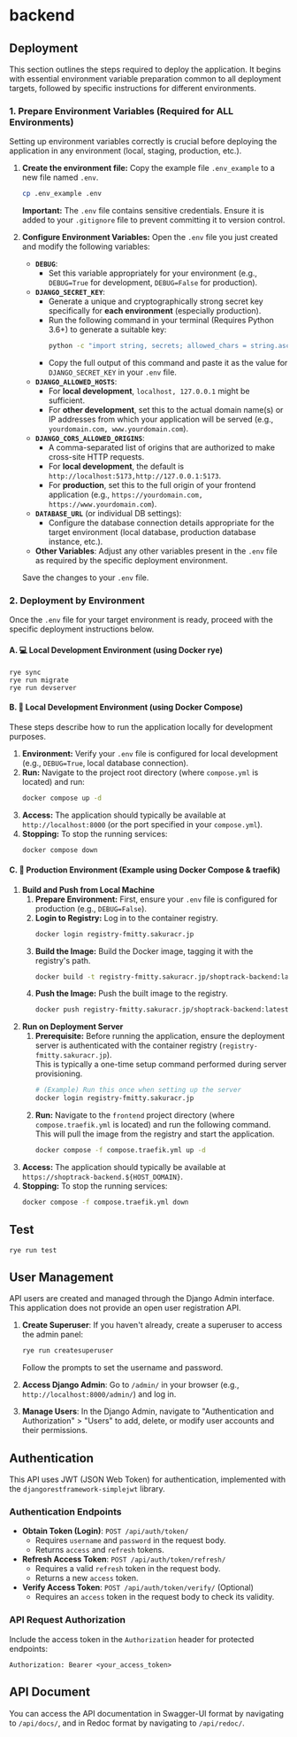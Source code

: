 # backend

## Deployment
This section outlines the steps required to deploy the application. It begins with essential environment variable preparation common to all deployment targets, followed by specific instructions for different environments.

### 1. Prepare Environment Variables (Required for ALL Environments)
Setting up environment variables correctly is crucial before deploying the application in any environment (local, staging, production, etc.).
1.  **Create the environment file:**
    Copy the example file `.env_example` to a new file named `.env`.
    ```bash
    cp .env_example .env
    ```
    **Important:** The `.env` file contains sensitive credentials. Ensure it is added to your `.gitignore` file to prevent committing it to version control.

2.  **Configure Environment Variables:**
    Open the `.env` file you just created and modify the following variables:

    * **`DEBUG`**:
        * Set this variable appropriately for your environment (e.g., `DEBUG=True` for development, `DEBUG=False` for production).
    * **`DJANGO_SECRET_KEY`**:
        * Generate a unique and cryptographically strong secret key specifically for **each environment** (especially production).
        * Run the following command in your terminal (Requires Python 3.6+) to generate a suitable key:
            ```bash
            python -c "import string, secrets; allowed_chars = string.ascii_letters + string.digits + '@#$%^&*(-_=+)'; print(''.join(secrets.choice(allowed_chars) for _ in range(50)))"
            ```
        * Copy the full output of this command and paste it as the value for `DJANGO_SECRET_KEY` in your `.env` file.
    * **`DJANGO_ALLOWED_HOSTS`**:
        * For **local development**, `localhost, 127.0.0.1` might be sufficient.
        * For **other development**, set this to the actual domain name(s) or IP addresses from which your application will be served (e.g., `yourdomain.com, www.yourdomain.com`).
    * **`DJANGO_CORS_ALLOWED_ORIGINS`**:
        * A comma-separated list of origins that are authorized to make cross-site HTTP requests.
        * For **local development**, the default is `http://localhost:5173,http://127.0.0.1:5173`.
        * For **production**, set this to the full origin of your frontend application (e.g., `https://yourdomain.com, https://www.yourdomain.com`).
    * **`DATABASE_URL`** (or individual DB settings):
        * Configure the database connection details appropriate for the target environment (local database, production database instance, etc.).
    * **Other Variables**: Adjust any other variables present in the `.env` file as required by the specific deployment environment.

    Save the changes to your `.env` file.

### 2. Deployment by Environment
Once the `.env` file for your target environment is ready, proceed with the specific deployment instructions below.

#### A. 💻 Local Development Environment (using Docker rye)
```
rye sync
rye run migrate
rye run devserver
```

#### B. 🐳 Local Development Environment (using Docker Compose)

These steps describe how to run the application locally for development purposes.

1.  **Environment:** Verify your `.env` file is configured for local development (e.g., `DEBUG=True`, local database connection).
2.  **Run:** Navigate to the project root directory (where `compose.yml` is located) and run:
    ```bash
    docker compose up -d
    ```
3.  **Access:** The application should typically be available at `http://localhost:8000` (or the port specified in your `compose.yml`).
4.  **Stopping:** To stop the running services:
    ```bash
    docker compose down
    ```

#### C. 🚀 Production Environment (Example using Docker Compose & traefik)
1.  **Build and Push from Local Machine**
    1.  **Prepare Environment:** First, ensure your `.env` file is configured for production (e.g., `DEBUG=False`).
    2.  **Login to Registry:** Log in to the container registry.
        ```bash
        docker login registry-fmitty.sakuracr.jp
        ```
    3.  **Build the Image:** Build the Docker image, tagging it with the registry's path.
        ```bash
        docker build -t registry-fmitty.sakuracr.jp/shoptrack-backend:latest .
        ```
    4.  **Push the Image:** Push the built image to the registry.
        ```bash
        docker push registry-fmitty.sakuracr.jp/shoptrack-backend:latest
        ```
2.  **Run on Deployment Server**
    1.  **Prerequisite:** Before running the application, ensure the deployment server is authenticated with the container registry (`registry-fmitty.sakuracr.jp`).  
        This is typically a one-time setup command performed during server provisioning.
        ```bash
        # (Example) Run this once when setting up the server
        docker login registry-fmitty.sakuracr.jp
        ```
    2.  **Run:** Navigate to the `frontend` project directory (where `compose.traefik.yml` is located) and run the following command.  
        This will pull the image from the registry and start the application.
        ```bash
        docker compose -f compose.traefik.yml up -d
        ```
3.  **Access:** The application should typically be available at `https://shoptrack-backend.${HOST_DOMAIN}`.
4.  **Stopping:** To stop the running services:
    ```bash
    docker compose -f compose.traefik.yml down
    ```

## Test
```
rye run test
```

## User Management
API users are created and managed through the Django Admin interface. This application does not provide an open user registration API.

1.  **Create Superuser**:
    If you haven't already, create a superuser to access the admin panel:
    ```bash
    rye run createsuperuser
    ```
    Follow the prompts to set the username and password.

2.  **Access Django Admin**:
    Go to `/admin/` in your browser (e.g., `http://localhost:8000/admin/`) and log in.

3.  **Manage Users**:
    In the Django Admin, navigate to "Authentication and Authorization" > "Users" to add, delete, or modify user accounts and their permissions.

## Authentication
This API uses JWT (JSON Web Token) for authentication, implemented with the `djangorestframework-simplejwt` library.

### Authentication Endpoints
* **Obtain Token (Login)**: `POST /api/auth/token/`
    * Requires `username` and `password` in the request body.
    * Returns `access` and `refresh` tokens.
* **Refresh Access Token**: `POST /api/auth/token/refresh/`
    * Requires a valid `refresh` token in the request body.
    * Returns a new `access` token.
* **Verify Access Token**: `POST /api/auth/token/verify/` (Optional)
    * Requires an `access` token in the request body to check its validity.

### API Request Authorization
Include the access token in the `Authorization` header for protected endpoints:
```
Authorization: Bearer <your_access_token>
```

## API Document
You can access the API documentation in Swagger-UI format by navigating to `/api/docs/`, and in Redoc format by navigating to `/api/redoc/`.
